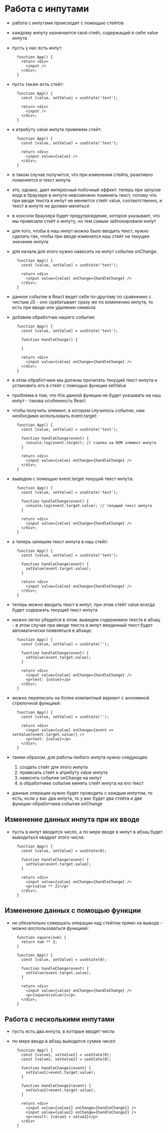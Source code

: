 # Работа с инпутами

- работа с инпутами происходит с помощью стейтов
- каждому инпуту назначается свой стейт, содержащий в себе value инпута

- пусть у нас есть инпут:

        function App() {
          return <div>
            <input />
          </div>;
        }

- пусть также есть стейт:

        function App() {
          const [value, setValue] = useState('text');

          return <div>
            <input />
          </div>;
        }

- к атрибуту value инпута привяжем стейт:

        function App() {
          const [value, setValue] = useState('text');

          return <div>
            <input value={value} />
          </div>;
        }

- в таком случае получится, что при изменении стейта, реактивно поменяется и текст инпута

- это, однако, дает интересный побочный эффект: теперь при запуске кода в браузере в инпуте невозможно поменять текст, потому что при вводе текста в инпут не меняется стейт value, соответственно, и текст в инпуте не должен меняться

- в консоли браузера будет предупреждение, которое указывает, что мы привязали стейт к инпуту, но тем самым заблокировали инпут

- для того, чтобы в наш инпут можно было вводить текст, нужно сделать так, чтобы при вводе изменялся наш стейт на текущее значение инпута

- для начала для этого нужно навесить на инпут событие onChange:

        function App() {
          const [value, setValue] = useState('text');

          return <div>
            <input value={value} onChange={handleChange} />
          </div>;
        }

- данное событие в React ведет себя по-другому по сравнению с чистым JS - оно срабатывает сразу же по изменению инпута, то есть при вводе или удалении символа
- добавим обработчик нашего события:

        function App() {
          const [value, setValue] = useState('text');

          function handleChange() {

          }

          return <div>
            <input value={value} onChange={handleChange} />
          </div>;
        }

- в этом обработчике мы должны прочитать текущий текст инпута и установить его в стейт с помощью функции setValue

- проблема в том, что this данной функции не будет указывать на наш инпут - такова особенность React
- чтобы получить элемент, в котором случилось событие, нам необходимо использовать event.target:

        function App() {
          const [value, setValue] = useState('text');

          function handleChange(event) {
            console.log(event.target); // ссылка на DOM элемент инпута
          }

          return <div>
            <input value={value} onChange={handleChange} />
          </div>;
        }

- выведем с помощью event.target текущий текст инпута:

        function App() {
          const [value, setValue] = useState('text');

          function handleChange(event) {
            console.log(event.target.value); // текущий текст инпута
          }

          return <div>
            <input value={value} onChange={handleChange} />
          </div>;
        }

- а теперь запишем текст инпута в наш стейт:

        function App() {
          const [value, setValue] = useState('text');

          function handleChange(event) {
            setValue(event.target.value);
          }

          return <div>
            <input value={value} onChange={handleChange} />
          </div>;
        }

- теперь можно вводить текст в инпут, при этом стейт value всегда будет содержать текущий текст инпута

- можно легко убедится в этом: выведем содержимое текста в абзац - в этом случае при вводе текста в инпут введенный текст будет автоматически появляться в абзаце:

        function App() {
          const [value, setValue] = useState('');

          function handleChange(event) {
            setValue(event.target.value);
          }

          return <div>
            <input value={value} onChange={handleChange} />
            <p>text: {value}</p>
          </div>;
        }

- можно переписать на более компактный вариант с анонимной стрелочной функцией:

        function App() {
          const [value, setValue] = useState('');

          return <div>
            <input value={value} onChange={event => setValue(event.target.value)} />
            <p>text: {value}</p>
          </div>;
        }

- таким образом, для работы любого инпута нужно следующее:

  1. создать стейт для этого инпута
  2. привязать стейт к атрибуту value инпута
  3. навесить событие onChange на инпут
  4. в обработчике события менять стейт инпута на его текст

- данные операции нужно будет проводить с каждым инпутом, то есть, если у вас два инпута, то у вас будет два стейта и две функции-обработчика события onChange

## Изменение данных инпута при их вводе

- пусть в инпут вводится число, а по мере вводе в инпут в абзац будет выводиться квадрат этого числа:

        function App() {
          const [value, setValue] = useState(0);

          function handleChange(event) {
            setValue(event.target.value);
          }

          return <div>
            <input value={value} onChange={handleChange} />
            <p>{value ** 2}</p>
          </div>;
        }

## Изменение данных с помощью функции

- не обязательно совершать операции над стейтом прямо на выводе - можно воспользоваться функцией:

        function square(num) {
          return num ** 2;
        }

        function App() {
          const [value, setValue] = useState(0);

          function handleChange(event) {
            setValue(event.target.value);
          }

          return <div>
            <input value={value} onChange={handleChange} />
            <p>{square(value)}</p>
          </div>;
        }

## Работа с несколькими инпутами

- пусть есть два инпута, в которые вводят числа
- по мере ввода в абзац выводится сумма чисел:

        function App() {
          const [value1, setValue1] = useState(0);
          const [value2, setValue2] = useState(0);

          function handleChange1(event) {
            setValue1(+event.target.value);
          }

          function handleChange2(event) {
            setValue2(+event.target.value);
          }

          return <div>
            <input value={value1} onChange={handleChange1} />
            <input value={value2} onChange={handleChange2} />
            <p>result: {value1 + value2}</p>
          </div>
        }
